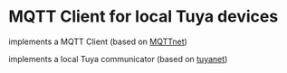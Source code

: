 # MQTT Client for local Tuya devices
implements a MQTT Client (based on [MQTTnet](https://github.com/dotnet/MQTTnet))

implements a local Tuya communicator (based on [tuyanet](https://github.com/ClusterM/tuyanet))

